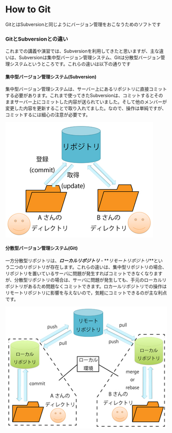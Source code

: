 # How to Git

GitとはSubversionと同じようにバージョン管理をおこなうためのソフトです

### GitとSubversionとの違い

これまでの講義や演習では、Subversionを利用してきたと思いますが、主な違いは、Subversionは集中型バージョン管理システム、Gitは分散型バージョン管理システムというところです。これらの違いは以下の通りです

#### 集中型バージョン管理システム\(Subversion\)

集中型バージョン管理システムは、サーバー上にあるリポジトリに直接コミットする必要があります。これまで使ってきたSubversionは、コミットするとそのままサーバー上にコミットした内容が送られていました。そして他のメンバーが変更した内容を更新することで取り入れてました。なので、操作は単純ですが、コミットするには細心の注意が必要です。

![](/assets/5min_git1.jpg)

#### 分散型バージョン管理システム\(Git\)

一方分散型リポジトリは、**_ローカルリポジトリ_**・**_リモートリポジトリ_**という二つのリポジトリが存在します。これらの違いは、集中型リポジトリの場合、リポジトリを置いているサーバに問題が発生すればコミットできなくなりますが、分散型リポジトリの場合は、サーバに問題が発生しても、手元のローカルリポジトリがあるため問題なくコミットできます。ロカールリポジトリでの操作はリモートリポジトリに影響を与えないので，気軽にコミットできるのが主な利点です。

![](/assets/5min_git2.jpg)

